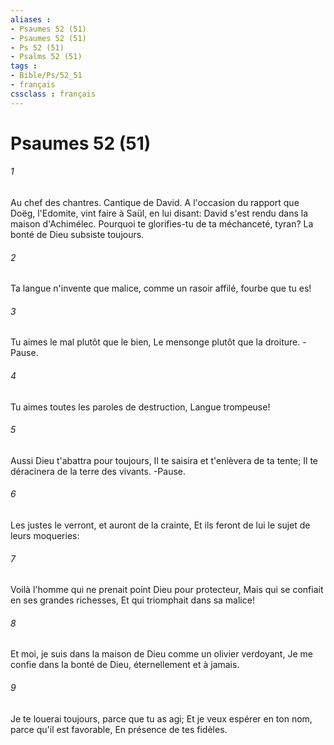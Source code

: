 ```yaml
---
aliases : 
- Psaumes 52 (51)
- Psaumes 52 (51)
- Ps 52 (51)
- Psalms 52 (51)
tags : 
- Bible/Ps/52_51
- français
cssclass : français
---
```


# Psaumes 52 (51)

###### 1
Au chef des chantres. Cantique de David. A l'occasion du rapport que Doëg, l'Edomite, vint faire à Saül, en lui disant: David s'est rendu dans la maison d'Achimélec. Pourquoi te glorifies-tu de ta méchanceté, tyran? La bonté de Dieu subsiste toujours.
###### 2
Ta langue n'invente que malice, comme un rasoir affilé, fourbe que tu es!
###### 3
Tu aimes le mal plutôt que le bien, Le mensonge plutôt que la droiture. -Pause.
###### 4
Tu aimes toutes les paroles de destruction, Langue trompeuse!
###### 5
Aussi Dieu t'abattra pour toujours, Il te saisira et t'enlèvera de ta tente; Il te déracinera de la terre des vivants. -Pause.
###### 6
Les justes le verront, et auront de la crainte, Et ils feront de lui le sujet de leurs moqueries:
###### 7
Voilà l'homme qui ne prenait point Dieu pour protecteur, Mais qui se confiait en ses grandes richesses, Et qui triomphait dans sa malice!
###### 8
Et moi, je suis dans la maison de Dieu comme un olivier verdoyant, Je me confie dans la bonté de Dieu, éternellement et à jamais.
###### 9
Je te louerai toujours, parce que tu as agi; Et je veux espérer en ton nom, parce qu'il est favorable, En présence de tes fidèles.
